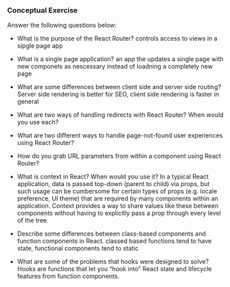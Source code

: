 ### Conceptual Exercise

Answer the following questions below:

- What is the purpose of the React Router?
  controls access to views in a sipgle page app

- What is a single page application?
  an app the updates a single page with new componets as nescessary instead of loadning a completely new page

- What are some differences between client side and server side routing?
  Server side rendering is better for SEO, client side rendering is faster in general

- What are two ways of handling redirects with React Router? When would you use each?

- What are two different ways to handle page-not-found user experiences using React Router? 

- How do you grab URL parameters from within a component using React Router?

- What is context in React? When would you use it?
  In a typical React application, data is passed top-down (parent to child) via props, but such usage can be cumbersome for certain types of props (e.g. locale preference, UI theme) that are required by many components within an application. Context provides a way to share values like these between components without having to explicitly pass a prop through every level of the tree.

- Describe some differences between class-based components and function components in React.
  classed based functions tend to have state, functional components tend to static

- What are some of the problems that hooks were designed to solve?
  Hooks are functions that let you “hook into” React state and lifecycle features from function components.